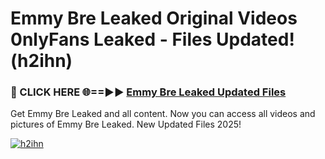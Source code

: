 # Emmy Bre Leaked Original Videos 0nlyFans Leaked - Files Updated! (h2ihn)

<h3>🔴 CLICK HERE 🌐==►► <a href="https://tinyurl.com/x26r9saj" rel="nofollow">Emmy Bre Leaked Updated Files</a></h3>

Get Emmy Bre Leaked and all content. Now you can access all videos and pictures of Emmy Bre Leaked. New Updated Files 2025!

[![h2ihn](https://i.imgur.com/LkgZPqh.gif)](https://tinyurl.com/x26r9saj)
